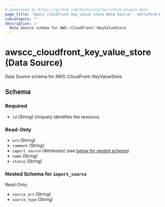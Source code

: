 ```yaml
---
# generated by https://github.com/hashicorp/terraform-plugin-docs
page_title: "awscc_cloudfront_key_value_store Data Source - terraform-provider-awscc"
subcategory: ""
description: |-
  Data Source schema for AWS::CloudFront::KeyValueStore
---
```


# awscc_cloudfront_key_value_store (Data Source)

Data Source schema for AWS::CloudFront::KeyValueStore



<!-- schema generated by tfplugindocs -->
## Schema

### Required

- `id` (String) Uniquely identifies the resource.

### Read-Only

- `arn` (String)
- `comment` (String)
- `import_source` (Attributes) (see [below for nested schema](#nestedatt--import_source))
- `name` (String)
- `status` (String)

<a id="nestedatt--import_source"></a>
### Nested Schema for `import_source`

Read-Only:

- `source_arn` (String)
- `source_type` (String)

